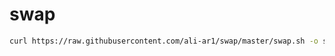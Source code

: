 # swap


```bash
curl https://raw.githubusercontent.com/ali-ar1/swap/master/swap.sh -o swap.sh && bash swap.sh
```
